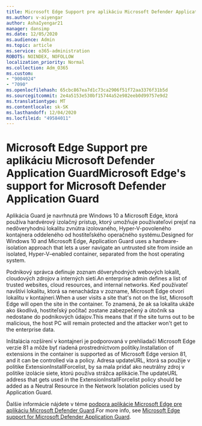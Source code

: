 ```yaml
---
title: Microsoft Edge Support pre aplikáciu Microsoft Defender Application Guard
ms.author: v-aiyengar
author: AshaIyengar21
manager: dansimp
ms.date: 12/05/2020
ms.audience: Admin
ms.topic: article
ms.service: o365-administration
ROBOTS: NOINDEX, NOFOLLOW
localization_priority: Normal
ms.collection: Adm_O365
ms.custom:
- "9004024"
- "7090"
ms.openlocfilehash: 65cbc867ea7d1c73ca2906f51f72aa3376f31b5d
ms.sourcegitcommit: 2e4a5153e530bf15744a52e982eeb0d99757e9d2
ms.translationtype: MT
ms.contentlocale: sk-SK
ms.lasthandoff: 12/04/2020
ms.locfileid: "49584011"
---
```

# <a name="microsoft-edges-support-for-microsoft-defender-application-guard"></a><span data-ttu-id="7c9d2-102">Microsoft Edge Support pre aplikáciu Microsoft Defender Application Guard</span><span class="sxs-lookup"><span data-stu-id="7c9d2-102">Microsoft Edge's support for Microsoft Defender Application Guard</span></span>

<span data-ttu-id="7c9d2-103">Aplikácia Guard je navrhnutá pre Windows 10 a Microsoft Edge, ktorá používa hardvérový izolačný prístup, ktorý umožňuje používateľovi prejsť na nedôveryhodnú lokalitu zvnútra izolovaného, Hyper-V-povoleného kontajnera oddeleného od hostiteľského operačného systému.</span><span class="sxs-lookup"><span data-stu-id="7c9d2-103">Designed for Windows 10 and Microsoft Edge, Application Guard uses a hardware-isolation approach that lets a user navigate an untrusted site from inside an isolated, Hyper-V–enabled container, separated from the host operating system.</span></span>

<span data-ttu-id="7c9d2-104">Podnikový správca definuje zoznam dôveryhodných webových lokalít, cloudových zdrojov a interných sietí.</span><span class="sxs-lookup"><span data-stu-id="7c9d2-104">An enterprise admin defines a list of trusted websites, cloud resources, and internal networks.</span></span> <span data-ttu-id="7c9d2-105">Keď používateľ navštívi lokalitu, ktorá sa nenachádza v zozname, Microsoft Edge otvorí lokalitu v kontajneri.</span><span class="sxs-lookup"><span data-stu-id="7c9d2-105">When a user visits a site that's not on the list, Microsoft Edge will open the site in the container.</span></span> <span data-ttu-id="7c9d2-106">To znamená, že ak sa lokalita ukáže ako škodlivá, hostiteľský počítač zostane zabezpečený a útočník sa nedostane do podnikových údajov.</span><span class="sxs-lookup"><span data-stu-id="7c9d2-106">This means that if the site turns out to be malicious, the host PC will remain protected and the attacker won't get to the enterprise data.</span></span>

<span data-ttu-id="7c9d2-107">Inštalácia rozšírení v kontajneri je podporovaná v prehliadači Microsoft Edge verzie 81 a môže byť riadená prostredníctvom politiky.</span><span class="sxs-lookup"><span data-stu-id="7c9d2-107">Installation of extensions in the container is supported as of Microsoft Edge version 81, and it can be controlled via a policy.</span></span> <span data-ttu-id="7c9d2-108">Adresa updateURL, ktorá sa použije v politike ExtensionInstallForcelist, by sa mala pridať ako neutrálny zdroj v politike izolácie siete, ktorú používa strážca aplikácie.</span><span class="sxs-lookup"><span data-stu-id="7c9d2-108">The updateURL address that gets used in the ExtensionInstallForcelist policy should be added as a Neutral Resource in the Network Isolation policies used by Application Guard.</span></span>

<span data-ttu-id="7c9d2-109">Ďalšie informácie nájdete v téme [podpora aplikácie Microsoft Edge pre aplikáciu Microsoft Defender Guard](https://go.microsoft.com/fwlink/?linkid=2134229).</span><span class="sxs-lookup"><span data-stu-id="7c9d2-109">For more info, see [Microsoft Edge support for Microsoft Defender Application Guard](https://go.microsoft.com/fwlink/?linkid=2134229).</span></span>
